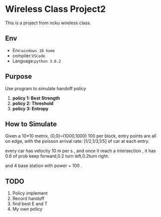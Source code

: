 # Wireless Class Project2
This is a project from ncku wireless class.

## Env
* Env:`windows 10 home`
* compiler:`VSCode`
* Language:`python 3.8.2`

## Purpose
Use program to simulate handoff policy
1. **policy 1: Best Strength**
2. **policy 2: Threshold**
3. **policy 3: Entropy**

## How to Simulate
Given a 10*10 metrix, (0,0)~(1000,1000) 100 per block, entry points are all on edge, with the poisson arrival rate: [1/2,1/3,1/5] of car at each entry.

every car has velocity 10 m per s , and once it reach a intersection , it has 0.6 of prob keep forward,0.2 turn left,0.2turn right.

and 4 base station with power = 100 .

## TODO
1. Policy implement
2. Record handoff
3. find best E and T
4. My own policy
